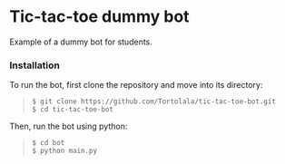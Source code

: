 # Tic-tac-toe dummy bot

Example of a dummy bot for students. 

### Installation

To run the bot, first clone the repository and move into its directory:  
> `$ git clone https://github.com/Tortolala/tic-tac-toe-bot.git`  
> `$ cd tic-tac-toe-bot`  

Then, run the bot using python:    
> `$ cd bot`  
> `$ python main.py`
